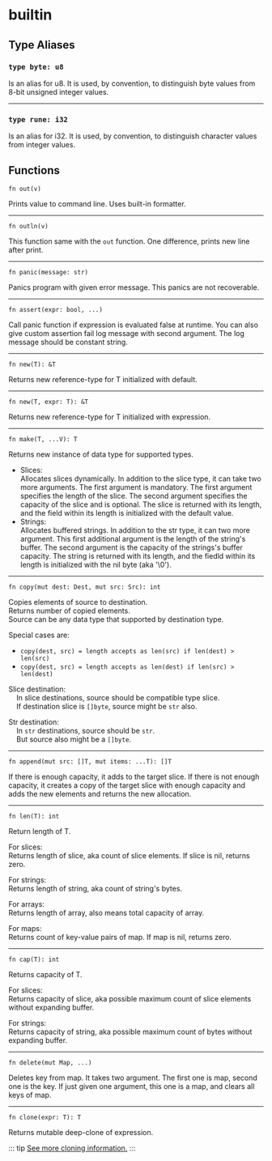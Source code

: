 # builtin
## Type Aliases
### `type byte: u8`
Is an alias for u8. It is used, by convention, to distinguish byte values from 8-bit unsigned integer values. 

---

### `type rune: i32`
Is an alias for i32. It is used, by convention, to distinguish character values from integer values.

## Functions
```jule
fn out(v)
```
Prints value to command line. Uses built-in formatter.

---

```jule
fn outln(v)
```
This function same with the `out` function. One difference, prints new line after print. 

---

```jule
fn panic(message: str)
```
Panics program with given error message.
This panics are not recoverable.

---

```jule
fn assert(expr: bool, ...)
```
Call panic function if expression is evaluated false at runtime. You can also give custom assertion fail log message with second argument. The log message should be constant string.

---

```jule
fn new(T): &T
```
Returns new reference-type for T initialized with default.

---

```jule
fn new(T, expr: T): &T
```
Returns new reference-type for T initialized with expression.

---

```jule
fn make(T, ...V): T
```
Returns new instance of data type for supported types. 
- Slices:\
    Allocates slices dynamically.
    In addition to the slice type, it can take two more arguments. The first argument is mandatory. The first argument specifies the length of the slice. The second argument specifies the capacity of the slice and is optional. The slice is returned with its length, and the field within its length is initialized with the default value.
- Strings:\
    Allocates buffered strings. In addition to the str type, it can two more argument. This first additional argument is the length of the string's buffer. The second argument is the capacity of the strings's buffer capacity. The string is returned with its length, and the fiedld within its length is initialized with the nil byte (aka '\0').

---

```jule
fn copy(mut dest: Dest, mut src: Src): int
```
Copies elements of source to destination.\
Returns number of copied elements.\
Source can be any data type that supported by destination type. 

Special cases are:
- `copy(dest, src) = length accepts as len(src) if len(dest) > len(src)`
- `copy(dest, src) = length accepts as len(dest) if len(src) > len(dest)`

Slice destination:\
&nbsp;&nbsp;&nbsp;&nbsp;In slice destinations, source should be compatible type slice.\
&nbsp;&nbsp;&nbsp;&nbsp;If destination slice is `[]byte`, source might be `str` also.

Str destination:\
&nbsp;&nbsp;&nbsp;&nbsp;In `str` destinations, source should be `str`.\
&nbsp;&nbsp;&nbsp;&nbsp;But source also might be a `[]byte`.

---

```jule
fn append(mut src: []T, mut items: ...T): []T
```
If there is enough capacity, it adds to the target slice. If there is not enough capacity, it creates a copy of the target slice with enough capacity and adds the new elements and returns the new allocation.

---

```jule
fn len(T): int
```
Return length of T.

For slices:\
Returns length of slice, aka count of slice elements. If slice is nil, returns zero.

For strings:\
Returns length of string, aka count of string's bytes.

For arrays:\
Returns length of array, also means total capacity of array.

For maps:\
Returns count of key-value pairs of map. If map is nil, returns zero.

---

```jule
fn cap(T): int
```
Returns capacity of T.

For slices:\
Returns capacity of slice, aka possible maximum count of slice elements without expanding buffer.

For strings:\
Returns capacity of string, aka possible maximum count of bytes without expanding buffer.

---

```jule
fn delete(mut Map, ...)
```
Deletes key from map. It takes two argument. The first one is map, second one is the key. If just given one argument, this one is a map, and clears all keys of map.

---

```jule
fn clone(expr: T): T
```
Returns mutable deep-clone of expression.

::: tip
[See more cloning information.](/memory/immutability#cloning)
:::
